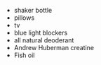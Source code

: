 - shaker bottle
- pillows
- tv
- blue light blockers
- all natural deoderant
- Andrew Huberman creatine
- Fish oil

